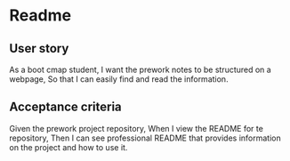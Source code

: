 # Readme

## User story
As a boot cmap student,
I want the prework notes to be structured on a webpage,
So that I can easily find and read the information.

## Acceptance criteria
Given the prework project repository,
When I view the README for te repository,
Then I can see professional README that provides information on the project and how to use it.
